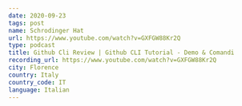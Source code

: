 ```yaml
---
date: 2020-09-23
tags: post
name: Schrodinger Hat
url: https://www.youtube.com/watch?v=GXFGW88Kr2Q
type: podcast
title: Github Cli Review | Github CLI Tutorial - Demo & Comandi
recording_url: https://www.youtube.com/watch?v=GXFGW88Kr2Q
city: Florence
country: Italy
country_code: IT
language: Italian
---
```

